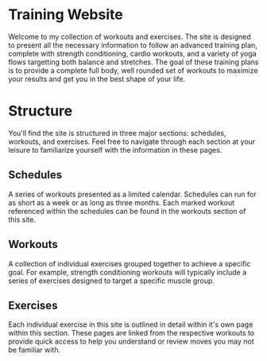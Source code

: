# Training Website

Welcome to my collection of workouts and exercises.  The site is designed to present all the necessary information to follow an advanced training plan, complete with strength conditioning, cardio workouts, and a variety of yoga flows targetting both balance and stretches.  The goal of these training plans is to provide a complete full body, well rounded set of workouts to maximize your results and get you in the best shape of your life.

# Structure

You'll find the site is structured in three major sections: schedules, workouts, and exercises.  Feel free to navigate through each section at your leisure to familiarize yourself with the information in these pages.  

## Schedules

A series of workouts presented as a limited calendar. Schedules can run for as short as a week or as long as three months.  Each marked workout referenced within the schedules can be found in the workouts section of this site.

## Workouts

A collection of individual exercises grouped together to achieve a specific goal.  For example, strength conditioning workouts will typically include a series of exercises designed to target a specific muscle group.

## Exercises

Each individual exercise in this site is outlined in detail within it's own page within this section.  These pages are linked from the respective workouts to provide quick access to help you understand or review moves you may not be familiar with.
